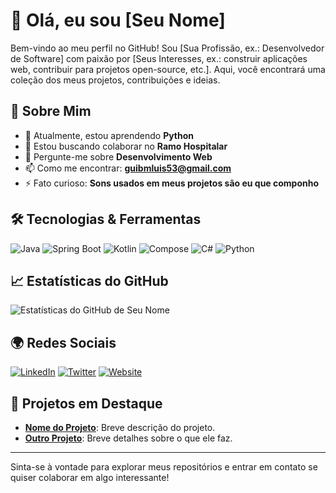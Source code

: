 <!-- ## Hi there 👋 -->

<!--
**LuisGuilhermeMissura/LuisGuilhermeMissura** is a ✨ _special_ ✨ repository because its `README.md` (this file) appears on your GitHub profile.

Here are some ideas to get you started:

- 🔭 I’m currently working on ...
- 🌱 I’m currently learning ...
- 👯 I’m looking to collaborate on ...
- 🤔 I’m looking for help with ...
- 💬 Ask me about ...
- 📫 How to reach me: ...
- 😄 Pronouns: ...
- ⚡ Fun fact: ...
-->

# 👋 Olá, eu sou [Seu Nome]

Bem-vindo ao meu perfil no GitHub! Sou [Sua Profissão, ex.: Desenvolvedor de Software] com paixão por [Seus Interesses, ex.: construir aplicações web, contribuir para projetos open-source, etc.]. Aqui, você encontrará uma coleção dos meus projetos, contribuições e ideias.

## 🚀 Sobre Mim

- 🌱 Atualmente, estou aprendendo **Python**
- 👯 Estou buscando colaborar no **Ramo Hospitalar**
- 💬 Pergunte-me sobre **Desenvolvimento Web**
- 📫 Como me encontrar: **guibmluis53@gmail.com**
- ⚡ Fato curioso: **Sons usados em meus projetos são eu que componho**

## 🛠️ Tecnologias & Ferramentas

![Java](https://img.shields.io/badge/Java-ED8B00?style=for-the-badge&logo=java&logoColor=white)
![Spring Boot](https://img.shields.io/badge/Spring%20Boot-6DB33F?style=for-the-badge&logo=spring-boot&logoColor=white)
![Kotlin](https://img.shields.io/badge/Kotlin-0095D5?style=for-the-badge&logo=kotlin&logoColor=white)
![Compose](https://img.shields.io/badge/Jetpack%20Compose-4285F4?style=for-the-badge&logo=android&logoColor=white)
![C#](https://img.shields.io/badge/C%23-239120?style=for-the-badge&logo=c-sharp&logoColor=white)
![Python](https://img.shields.io/badge/Python-3776AB?style=for-the-badge&logo=python&logoColor=white)

## 📈 Estatísticas do GitHub

![Estatísticas do GitHub de Seu Nome](https://github-readme-stats.vercel.app/api?username=LuisGuilhermeMissura&show_icons=true&theme=radical)

## 🌍 Redes Sociais

[![LinkedIn](https://img.shields.io/badge/LinkedIn-%230077B5.svg?style=for-the-badge&logo=linkedin&logoColor=white)](https://linkedin.com/in/seunomeusuario)
[![Twitter](https://img.shields.io/badge/Twitter-%231DA1F2.svg?style=for-the-badge&logo=twitter&logoColor=white)](https://twitter.com/seunomeusuario)
[![Website](https://img.shields.io/badge/Website-%23000000.svg?style=for-the-badge&logo=About.me&logoColor=white)](https://seusite.com)

## 📂 Projetos em Destaque

- **[Nome do Projeto](https://github.com/seunomeusuario/nome-do-projeto)**: Breve descrição do projeto.
- **[Outro Projeto](https://github.com/seunomeusuario/outro-projeto)**: Breve detalhes sobre o que ele faz.

---

Sinta-se à vontade para explorar meus repositórios e entrar em contato se quiser colaborar em algo interessante!

